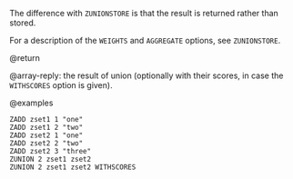 The difference with `ZUNIONSTORE` is that the result is returned rather than 
stored.

For a description of the `WEIGHTS` and `AGGREGATE` options, see `ZUNIONSTORE`.

@return

@array-reply: the result of union (optionally with their scores, in case 
the `WITHSCORES` option is given).

@examples

```cli
ZADD zset1 1 "one"
ZADD zset1 2 "two"
ZADD zset2 1 "one"
ZADD zset2 2 "two"
ZADD zset2 3 "three"
ZUNION 2 zset1 zset2
ZUNION 2 zset1 zset2 WITHSCORES
```
